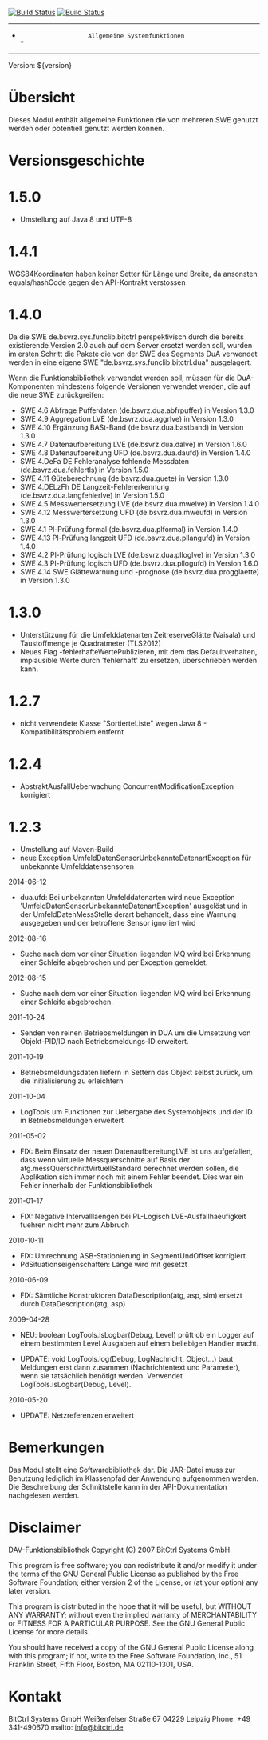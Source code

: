 [![Build Status](https://travis-ci.org/bitctrl/de.bsvrz.pat.sysprot.svg?branch=develop)](https://travis-ci.org/bitctrl/de.bsvrz.sys.funclib.bitctrl)
[![Build Status](https://api.bintray.com/packages/bitctrl/maven/de.bsvrz.sys.funclib.bitctrl/images/download.svg)](https://bintray.com/bitctrl/maven/de.bsvrz.sys.funclib.bitctrl)

********************************************************************************
*                        Allgemeine Systemfunktionen                           *
********************************************************************************

Version: ${version}

Übersicht
=========

Dieses Modul enthält allgemeine Funktionen die von mehreren SWE genutzt werden
oder potentiell genutzt werden können.


Versionsgeschichte
==================

1.5.0
=====
- Umstellung auf Java 8 und UTF-8

1.4.1
=====
WGS84Koordinaten haben keiner Setter für Länge und Breite, da ansonsten equals/hashCode
gegen den API-Kontrakt verstossen

1.4.0
=====
Da die SWE de.bsvrz.sys.funclib.bitctrl perspektivisch durch die bereits existierende 
Version 2.0 auch auf dem Server ersetzt werden soll, wurden im ersten Schritt die 
Pakete die von der SWE des Segments DuA verwendet werden in eine eigene SWE 
"de.bsvrz.sys.funclib.bitctrl.dua" ausgelagert.

Wenn die Funktionsbibliothek verwendet werden soll, müssen für die DuA-Komponenten
mindestens folgende Versionen verwendet werden, die auf die neue SWE zurückgreifen:

- SWE 4.6  Abfrage Pufferdaten (de.bsvrz.dua.abfrpuffer) in Version 1.3.0
- SWE 4.9 Aggregation LVE (de.bsvrz.dua.aggrlve) in Version 1.3.0
- SWE 4.10 Ergänzung BASt-Band (de.bsvrz.dua.bastband) in Version 1.3.0
- SWE 4.7 Datenaufbereitung LVE (de.bsvrz.dua.dalve) in Version 1.6.0
- SWE 4.8 Datenaufbereitung UFD (de.bsvrz.dua.daufd) in Version 1.4.0
- SWE 4.DeFa DE Fehleranalyse fehlende Messdaten (de.bsvrz.dua.fehlertls) in Version 1.5.0
- SWE 4.11 Güteberechnung (de.bsvrz.dua.guete) in Version 1.3.0
- SWE 4.DELzFh DE Langzeit-Fehlererkennung (de.bsvrz.dua.langfehlerlve) in Version 1.5.0
- SWE 4.5 Messwertersetzung LVE (de.bsvrz.dua.mwelve) in Version 1.4.0
- SWE 4.12 Messwertersetzung UFD (de.bsvrz.dua.mweufd) in Version 1.3.0
- SWE 4.1 Pl-Prüfung formal (de.bsvrz.dua.plformal) in Version 1.4.0
- SWE 4.13 Pl-Prüfung langzeit UFD (de.bsvrz.dua.pllangufd) in Version 1.4.0
- SWE 4.2 Pl-Prüfung logisch LVE (de.bsvrz.dua.plloglve) in Version 1.3.0
- SWE 4.3 Pl-Prüfung logisch UFD (de.bsvrz.dua.pllogufd) in Version 1.6.0
- SWE 4.14 SWE Glättewarnung und -prognose (de.bsvrz.dua.progglaette) in Version 1.3.0

1.3.0
=====
- Unterstützung für die Umfelddatenarten ZeitreserveGlätte (Vaisala) und Taustoffmenge je Quadratmeter (TLS2012)
- Neues Flag -fehlerhafteWertePublizieren, mit dem das Defaultverhalten, implausible Werte
  durch 'fehlerhaft' zu ersetzen, überschrieben werden kann.

1.2.7
=====
- nicht verwendete Klasse "SortierteListe" wegen Java 8 - Kompatibilitätsproblem 
  entfernt

1.2.4
=====
- AbstraktAusfallUeberwachung ConcurrentModificationException korrigiert


1.2.3
=====
- Umstellung auf Maven-Build
- neue Exception UmfeldDatenSensorUnbekannteDatenartException für unbekannte Umfelddatensensoren 

2014-06-12

  - dua.ufd: Bei unbekannten Umfelddatenarten wird neue Exception 
    'UmfeldDatenSensorUnbekannteDatenartException' ausgelöst und in der UmfeldDatenMessStelle 
    derart behandelt, dass eine Warnung ausgegeben und der betroffene Sensor ignoriert wird 


2012-08-16

  - Suche nach dem vor einer Situation liegenden MQ wird bei Erkennung einer Schleife abgebrochen
    und per Exception gemeldet.

2012-08-15

  - Suche nach dem vor einer Situation liegenden MQ wird bei Erkennung einer Schleife abgebrochen.

2011-10-24

  - Senden von reinen Betriebsmeldungen in DUA um die Umsetzung von Objekt-PID/ID nach
    Betriebsmeldungs-ID erweitert.

2011-10-19

  - Betriebsmeldungsdaten liefern in Settern das Objekt selbst zurück, um die Initialisierung
    zu erleichtern

2011-10-04

  - LogTools um Funktionen zur Uebergabe des Systemobjekts und der ID in Betriebsmeldungen
    erweitert

2011-05-02

  - FIX: Beim Einsatz der neuen DatenaufbereitungLVE ist uns aufgefallen, dass wenn
    virtuelle Messquerschnitte auf Basis der atg.messQuerschnittVirtuellStandard berechnet
    werden sollen, die Applikation sich immer noch mit einem Fehler beendet. Dies war ein Fehler
    innerhalb der Funktionsbibliothek

2011-01-17

  - FIX: Negative Intervalllaengen bei PL-Logisch LVE-Ausfallhaeufigkeit
    fuehren nicht mehr zum Abbruch

2010-10-11

  - FIX: Umrechnung ASB-Stationierung in SegmentUndOffset korrigiert
  - PdSituationseigenschaften: Länge wird mit gesetzt


2010-06-09

  - FIX: Sämtliche Konstruktoren DataDescription(atg, asp, sim) ersetzt durch
         DataDescription(atg, asp)

2009-04-28

  - NEU: boolean LogTools.isLogbar(Debug, Level) prüft ob ein Logger auf einem
    bestimmten Level Ausgaben auf einem beliebigen Handler macht.

  - UPDATE: void LogTools.log(Debug, LogNachricht, Object...) baut Meldungen
    erst dann zusammen (Nachrichtentext und Parameter), wenn sie tatsächlich
    benötigt werden. Verwendet LogTools.isLogbar(Debug, Level).


2010-05-20
  - UPDATE: Netzreferenzen erweitert


Bemerkungen
===========

Das Modul stellt eine Softwarebibliothek dar. Die JAR-Datei muss zur Benutzung
lediglich im Klassenpfad der Anwendung aufgenommen werden. Die Beschreibung der
Schnittstelle kann in der API-Dokumentation nachgelesen werden.


Disclaimer
==========

DAV-Funktionsbibliothek
Copyright (C) 2007 BitCtrl Systems GmbH

This program is free software; you can redistribute it and/or modify it under
the terms of the GNU General Public License as published by the Free Software
Foundation; either version 2 of the License, or (at your option) any later
version.

This program is distributed in the hope that it will be useful, but WITHOUT
ANY WARRANTY; without even the implied warranty of MERCHANTABILITY or FITNESS
FOR A PARTICULAR PURPOSE. See the GNU General Public License for more
details.

You should have received a copy of the GNU General Public License along with
this program; if not, write to the Free Software Foundation, Inc., 51
Franklin Street, Fifth Floor, Boston, MA 02110-1301, USA.


Kontakt
=======

BitCtrl Systems GmbH
Weißenfelser Straße 67
04229 Leipzig
Phone: +49 341-490670
mailto: info@bitctrl.de
